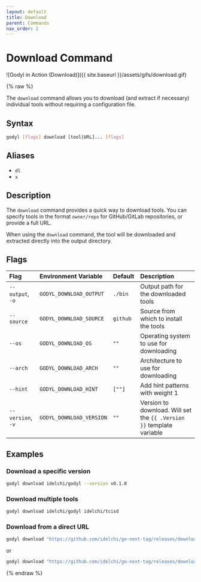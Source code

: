 ```yaml
---
layout: default
title: Download
parent: Commands
nav_order: 2
---
```


# Download Command

![Godyl in Action (Download)]({{ site.baseurl }}/assets/gifs/download.gif)

{% raw %}

The `download` command allows you to download (and extract if necessary) individual tools without requiring a configuration file.

## Syntax

```sh
godyl [flags] download [tool|URL]... [flags]
```

## Aliases

- `dl`
- `x`

## Description

The `download` command provides a quick way to download tools. You can specify tools in the format `owner/repo` for GitHub/GitLab repositories, or provide a full URL.

When using the `download` command, the tool will be downloaded and extracted directly into the output directory.

## Flags

| Flag              | Environment Variable     | Default  | Description                                                          |
| :---------------- | :----------------------- | :------- | :------------------------------------------------------------------- |
| `--output`, `-o`  | `GODYL_DOWNLOAD_OUTPUT`  | `./bin`  | Output path for the downloaded tools                                 |
| `--source`        | `GODYL_DOWNLOAD_SOURCE`  | `github` | Source from which to install the tools                               |
| `--os`            | `GODYL_DOWNLOAD_OS`      | `""`     | Operating system to use for downloading                              |
| `--arch`          | `GODYL_DOWNLOAD_ARCH`    | `""`     | Architecture to use for downloading                                  |
| `--hint`          | `GODYL_DOWNLOAD_HINT`    | `[""]`   | Add hint patterns with weight 1                                      |
| `--version`, `-v` | `GODYL_DOWNLOAD_VERSION` | `""`     | Version to download. Will set the `{{ .Version }}` template variable |

## Examples

### Download a specific version

```sh
godyl download idelchi/godyl --version v0.1.0
```

### Download multiple tools

```sh
godyl download idelchi/godyl idelchi/tcisd
```

### Download from a direct URL

```sh
godyl download "https://github.com/idelchi/go-next-tag/releases/download/v0.0.1/go-next-tag_{{ .OS }}_{{ .ARCH }}.tar.gz"
```

or

```sh
godyl download "https://github.com/idelchi/go-next-tag/releases/download/{{ .Version }}/go-next-tag_{{ .OS }}_{{ .ARCH }}.tar.gz" --version v0.0.1
```

{% endraw %}

